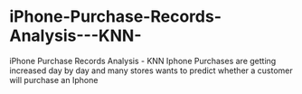 # iPhone-Purchase-Records-Analysis---KNN-
iPhone Purchase Records Analysis - KNN  Iphone Purchases are getting increased day by day and many stores wants to predict whether a customer will purchase an Iphone 
